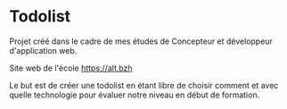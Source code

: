 # Todolist

Projet créé dans le cadre de mes études de Concepteur et développeur d'application web.

Site web de l'école https://alt.bzh

Le but est de créer une todolist en étant libre de choisir comment et avec quelle technologie pour évaluer notre niveau en début de formation.
